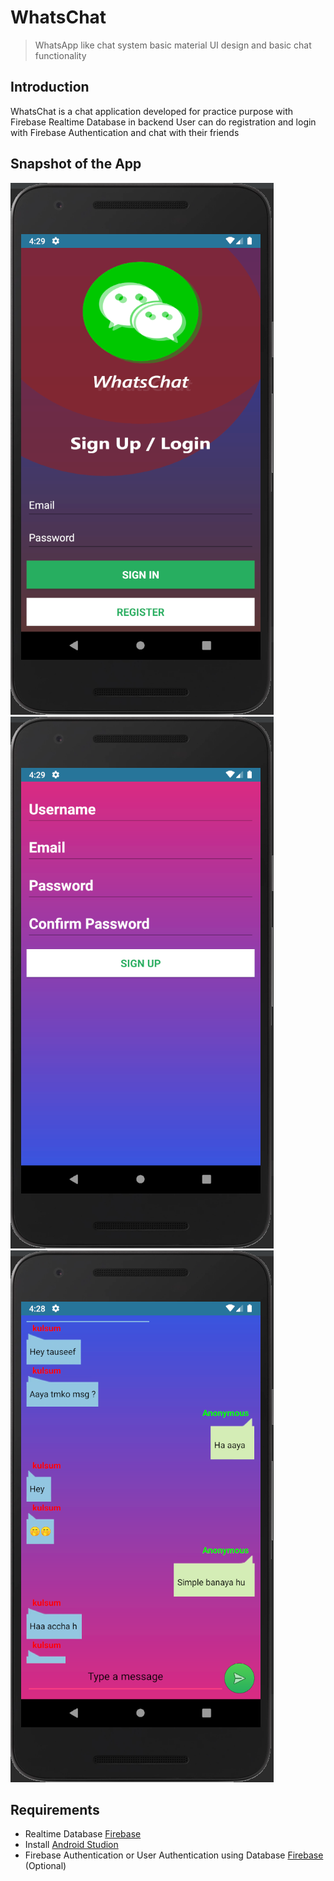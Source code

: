 # WhatsChat
> WhatsApp like chat system basic material UI design and basic chat functionality

## Introduction
WhatsChat is a chat application developed for practice purpose with Firebase Realtime Database in backend
User can do registration and login with Firebase Authentication and chat with their friends

## Snapshot of the App
![](ss1.PNG)
![](ss2.PNG)
![](ss3.PNG)

## Requirements
* Realtime Database [Firebase](http://firebase.google.com/)
* Install [Android Studion](https://developer.android.com/studio)
* Firebase Authentication or User Authentication using Database [Firebase](http://firebase.google.com/) (Optional)
